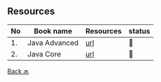 
## Resources


|No|Book name|Resources|status|
|--|---------|---------|------|
|1.|Java Advanced| [url](https://github.com/Urunov/Interview-Preparation-WAY/tree/master/Books/Java/JavaAdvanced)|📘|
|2.| Java Core| [url](https://github.com/Urunov/Interview-Preparation-WAY/tree/master/Books/Java/JavaCore)|📘|

[Back 🔙](https://github.com/Urunov/Interview-Preparation-WAY)
